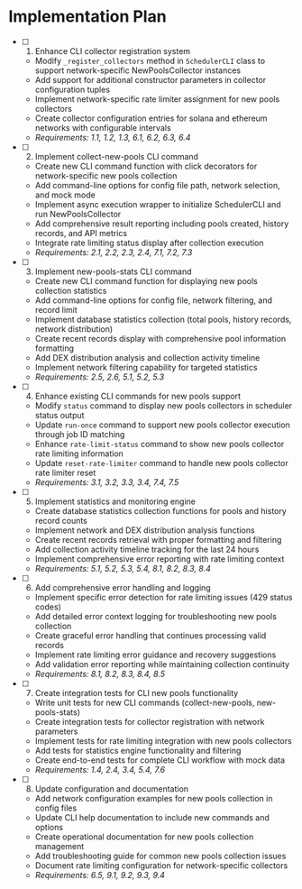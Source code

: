 # Implementation Plan

- [ ] 1. Enhance CLI collector registration system
  - Modify `_register_collectors` method in `SchedulerCLI` class to support network-specific NewPoolsCollector instances
  - Add support for additional constructor parameters in collector configuration tuples
  - Implement network-specific rate limiter assignment for new pools collectors
  - Create collector configuration entries for solana and ethereum networks with configurable intervals
  - _Requirements: 1.1, 1.2, 1.3, 6.1, 6.2, 6.3, 6.4_

- [ ] 2. Implement collect-new-pools CLI command
  - Create new CLI command function with click decorators for network-specific new pools collection
  - Add command-line options for config file path, network selection, and mock mode
  - Implement async execution wrapper to initialize SchedulerCLI and run NewPoolsCollector
  - Add comprehensive result reporting including pools created, history records, and API metrics
  - Integrate rate limiting status display after collection execution
  - _Requirements: 2.1, 2.2, 2.3, 2.4, 7.1, 7.2, 7.3_

- [ ] 3. Implement new-pools-stats CLI command
  - Create new CLI command function for displaying new pools collection statistics
  - Add command-line options for config file, network filtering, and record limit
  - Implement database statistics collection (total pools, history records, network distribution)
  - Create recent records display with comprehensive pool information formatting
  - Add DEX distribution analysis and collection activity timeline
  - Implement network filtering capability for targeted statistics
  - _Requirements: 2.5, 2.6, 5.1, 5.2, 5.3_

- [ ] 4. Enhance existing CLI commands for new pools support
  - Modify `status` command to display new pools collectors in scheduler status output
  - Update `run-once` command to support new pools collector execution through job ID matching
  - Enhance `rate-limit-status` command to show new pools collector rate limiting information
  - Update `reset-rate-limiter` command to handle new pools collector rate limiter reset
  - _Requirements: 3.1, 3.2, 3.3, 3.4, 7.4, 7.5_

- [ ] 5. Implement statistics and monitoring engine
  - Create database statistics collection functions for pools and history record counts
  - Implement network and DEX distribution analysis functions
  - Create recent records retrieval with proper formatting and filtering
  - Add collection activity timeline tracking for the last 24 hours
  - Implement comprehensive error reporting with rate limiting context
  - _Requirements: 5.1, 5.2, 5.3, 5.4, 8.1, 8.2, 8.3, 8.4_

- [ ] 6. Add comprehensive error handling and logging
  - Implement specific error detection for rate limiting issues (429 status codes)
  - Add detailed error context logging for troubleshooting new pools collection
  - Create graceful error handling that continues processing valid records
  - Implement rate limiting error guidance and recovery suggestions
  - Add validation error reporting while maintaining collection continuity
  - _Requirements: 8.1, 8.2, 8.3, 8.4, 8.5_

- [ ] 7. Create integration tests for CLI new pools functionality
  - Write unit tests for new CLI commands (collect-new-pools, new-pools-stats)
  - Create integration tests for collector registration with network parameters
  - Implement tests for rate limiting integration with new pools collectors
  - Add tests for statistics engine functionality and filtering
  - Create end-to-end tests for complete CLI workflow with mock data
  - _Requirements: 1.4, 2.4, 3.4, 5.4, 7.6_

- [ ] 8. Update configuration and documentation
  - Add network configuration examples for new pools collection in config files
  - Update CLI help documentation to include new commands and options
  - Create operational documentation for new pools collection management
  - Add troubleshooting guide for common new pools collection issues
  - Document rate limiting configuration for network-specific collectors
  - _Requirements: 6.5, 9.1, 9.2, 9.3, 9.4_